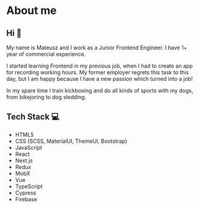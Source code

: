 # About me

## Hi 👋
My name is Mateusz and I work as a Junior Frontend Engineer. I have 1+ year of commercial experience.

I started learning Frontend in my previous job, when I had to create an app for recording working hours. My former employer regrets this task to this day, but I am happy because I have a new passion which turned into a job!

In my spare time I train kickboxing and do all kinds of sports with my dogs, from bikejoring to dog sledding.

## Tech Stack 💻 
* HTML5
* CSS (SCSS, MaterialUI, ThemeUI, Bootstrap)
* JavaScript
* React
* Next.js
* Redux
* MobX
* Vue
* TypeScript
* Cypress
* Firebase
